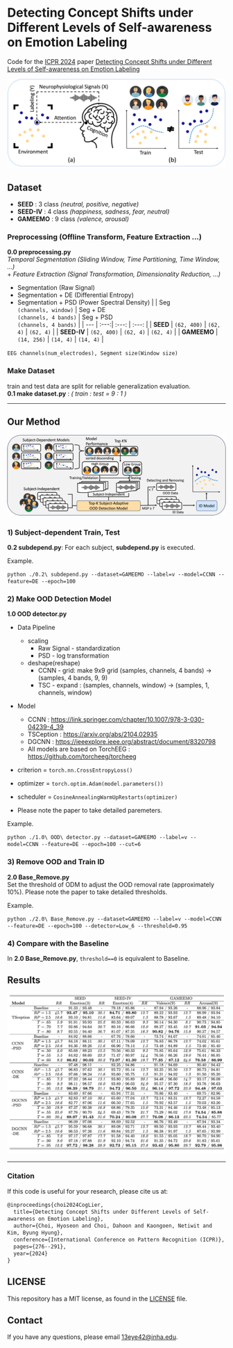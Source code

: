 # Detecting Concept Shifts under Different Levels of Self-awareness on Emotion Labeling
Code for the [ICPR 2024](https://icpr2024.org/) paper [Detecting Concept Shifts under Different Levels of Self-awareness on Emotion Labeling](https://drive.google.com/file/d/1-leivUFOWcyn9KRUQ2kc9PlJu9dazom2)

![Concept Shift under Different Levels of Self-awareness on Emotion Labeling](src/concept_shift.png)

## Dataset 
- **SEED** : 3 class *(neutral, positive, negative)*
- **SEED-IV** : 4 class *(happiness, sadness, fear, neutral)*
- **GAMEEMO** : 9 class  *(valence, arousal)*

### **Preprocessing** (Offline Transform, Feature Extraction ...)
**0.0 preprocessing.py**<br>
*Temporal Segmentation (Sliding Window, Time Partitioning, Time Window, ...)*<br>
\+ *Feature Extraction (Signal Transformation, Dimensionality Reduction, ...)*
- Segmentation (Raw Signal)
- Segmentation + DE (Differential Entropy)
- Segmentation + PSD (Power Spectral Density)
    | | Seg<br>`(channels, window)` | Seg + DE<br>`(channels, 4 bands)` | Seg + PSD<br>`(channels, 4 bands)` |
    | --- | :---:| :---: | :---: |
    | **SEED**    | `(62, 400)` | `(62, 4)` | `(62, 4)` |
    | **SEED-IV** | `(62, 400)` | `(62, 4)` | `(62, 4)` |
    | **GAMEEMO** | `(14, 256)` | `(14, 4)` | `(14, 4)` |

`EEG channels(num_electrodes), Segment size(Window size)`

### **Make Dataset** 
train and test data are split for reliable generalization evaluation.<br>
**0.1 make dataset.py** : *( train : test = 9 : 1 )*

---

## Our Method
![Model Overview](src/model_overview.png)

### **1) Subject-dependent Train, Test**  
**0.2 subdepend.py**: For each subject, **subdepend.py** is executed.

Example.
```
python ./0.2\ subdepend.py --dataset=GAMEEMO --label=v --model=CCNN --feature=DE --epoch=100
```

### **2) Make OOD Detection Model**  
**1.0 OOD detector.py**<br>
- Data Pipeline
  - scaling
    - Raw Signal - standardization
    - PSD - log transformation
  - deshape(reshape)
    - CCNN - grid: make 9x9 grid (samples, channels, 4 bands) -> (samples, 4 bands, 9, 9)
    - TSC - expand : (samples, channels, window) -> (samples, 1, channels, window)
  
- Model 
  - CCNN : https://link.springer.com/chapter/10.1007/978-3-030-04239-4_39
  - TSCeption : https://arxiv.org/abs/2104.02935
  - DGCNN : https://ieeexplore.ieee.org/abstract/document/8320798
  - All models are based on TorchEEG : https://github.com/torcheeg/torcheeg
- criterion = `torch.nn.CrossEntropyLoss()`
- optimizer = `torch.optim.Adam(model.parameters())`
- scheduler = `CosineAnnealingWarmUpRestarts(optimizer)`
- Please note the paper to take detailed paremeters.


Example.
```
python ./1.0\ OOD\ detector.py --dataset=GAMEEMO --label=v --model=CCNN --feature=DE --epoch=100 --cut=6
```

### **3) Remove OOD and Train ID**  
**2.0 Base_Remove.py**<br>
Set the threshold of ODM to adjust the OOD removal rate (approximately 10%).
Please note the paper to take detailed thresholds.


Example.
```
python ./2.0\ Base_Remove.py --dataset=GAMEEMO --label=v --model=CCNN --feature=DE --epoch=100 --detector=Low_6 --threshold=0.95
```

### **4) Compare with the Baseline**
In **2.0 Base_Remove.py**, `threshold==0` is equivalent to Baseline.


## Results
![Classification Accuracy and AUROC of Ours and Baseline](src/results.png)

---

### Citation
If this code is useful for your research, please cite us at:
```
@inproceedings{choi2024CogLier,
  title={Detecting Concept Shifts under Different Levels of Self-awareness on Emotion Labeling},
  author={Choi, Hyoseon and Choi, Dahoon and Kaongoen, Netiwit and Kim, Byung Hyung},
  conference={International Conference on Pattern Recognition (ICPR)},
  pages={276--291},
  year={2024}
}
```

## LICENSE
This repository has a MIT license, as found in the [LICENSE](./LICENSE) file.

## Contact

If you have any questions, please email 13eye42@inha.edu.


